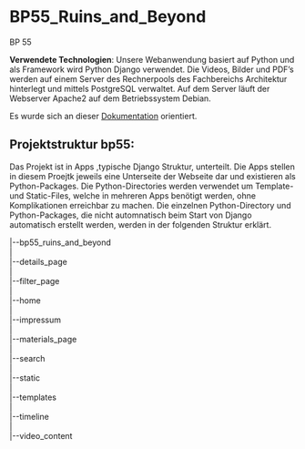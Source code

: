 # BP55_Ruins_and_Beyond

BP 55 




**Verwendete Technologien**: Unsere Webanwendung basiert auf Python und als Framework wird Python
Django verwendet. Die Videos, Bilder und PDF’s werden auf einem Server des Rechnerpools des Fachbereichs
Architektur hinterlegt und mittels PostgreSQL verwaltet. Auf dem Server läuft der Webserver Apache2 auf
dem Betriebssystem Debian.

Es wurde sich an dieser [Dokumentation](https://docs.djangoproject.com/en/3.1/) orientiert. 

## Projektstruktur bp55:
Das Projekt ist in Apps ,typische Django Struktur, unterteilt. Die Apps stellen in diesem Proejtk jeweils eine Unterseite der Webseite dar und existieren als Python-Packages. Die Python-Directories werden verwendet um Template- und Static-Files, welche in mehreren Apps benötigt werden, ohne Komplikationen erreichbar zu machen.
Die einzelnen Python-Directory und Python-Packages, die nicht automnatisch beim Start von Django automatisch erstellt werden, werden in der folgenden Struktur erklärt.


|--bp55_ruins_and_beyond <br>
| <br>
|--details_page <br>
| <br>
|--filter_page <br>
| <br>
|--home <br>
| <br>
|--impressum <br>
| <br>
|--materials_page <br>
| <br>
|--search <br>
| <br>
|--static <br>
| <br>
|--templates <br>
| <br>
|--timeline <br>
| <br>
|--video_content <br>

